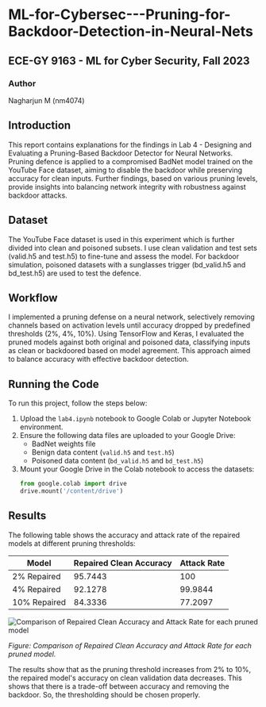 # ML-for-Cybersec---Pruning-for-Backdoor-Detection-in-Neural-Nets

## ECE-GY 9163 - ML for Cyber Security, Fall 2023

### Author
Nagharjun M (nm4074)

## Introduction

This report contains explanations for the findings in Lab 4 - Designing and Evaluating a Pruning-Based Backdoor Detector for Neural Networks. Pruning defence is applied to a compromised BadNet model trained on the YouTube Face dataset, aiming to disable the backdoor while preserving accuracy for clean inputs. Further findings, based on various pruning levels, provide insights into balancing network integrity with robustness against backdoor attacks.

## Dataset

The YouTube Face dataset is used in this experiment which is further divided into clean and poisoned subsets. I use clean validation and test sets (valid.h5 and test.h5) to fine-tune and assess the model. For backdoor simulation, poisoned datasets with a sunglasses trigger (bd\_valid.h5 and bd\_test.h5) are used to test the defence.

## Workflow

I implemented a pruning defense on a neural network, selectively removing channels based on activation levels until accuracy dropped by predefined thresholds (2\%, 4\%, 10\%). Using TensorFlow and Keras, I evaluated the pruned models against both original and poisoned data, classifying inputs as clean or backdoored based on model agreement. This approach aimed to balance accuracy with effective backdoor detection.

## Running the Code

To run this project, follow the steps below:

1. Upload the `lab4.ipynb` notebook to Google Colab or Jupyter Notebook environment.
2. Ensure the following data files are uploaded to your Google Drive:
    - BadNet weights file
    - Benign data content (`valid.h5` and `test.h5`)
    - Poisoned data content (`bd_valid.h5` and `bd_test.h5`)
3. Mount your Google Drive in the Colab notebook to access the datasets:
   ```python
   from google.colab import drive
   drive.mount('/content/drive')

## Results

The following table shows the accuracy and attack rate of the repaired models at different pruning thresholds:

| Model         | Repaired Clean Accuracy | Attack Rate |
|---------------|-------------------------|-------------|
| 2% Repaired   | 95.7443                 | 100         |
| 4% Repaired   | 92.1278                 | 99.9844     |
| 10% Repaired  | 84.3336                 | 77.2097     |

![Comparison of Repaired Clean Accuracy and Attack Rate for each pruned model](https://github.com/Nagharjun17/ML-for-Cybersec---Pruning-for-Backdoor-Detection-in-Neural-Nets/blob/main/data/modelcomp.png?raw=true)



*Figure: Comparison of Repaired Clean Accuracy and Attack Rate for each pruned model.*

The results show that as the pruning threshold increases from 2\% to 10\%, the repaired model's accuracy on clean validation data decreases. This shows that there is a trade-off between accuracy and removing the backdoor. So, the thresholding should be chosen properly.

